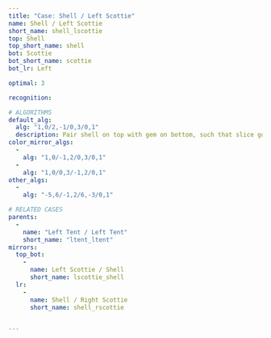 ```yaml
---
title: "Case: Shell / Left Scottie"
name: Shell / Left Scottie
short_name: shell_lscottie
top: Shell
top_short_name: shell
bot: Scottie
bot_short_name: scottie
bot_lr: Left

optimal: 3

recognition:

# ALGORITHMS
default_alg:
  alg: "1,0/2,-1/0,3/0,1"
  description: Pair shell on top with gem on bottom, such that slice goes between gem and neighboring isolated corner, to get tent/tent.
color_mirror_algs:
  -
    alg: "1,0/-1,2/0,3/0,1"
  -
    alg: "1,0/0,3/-1,2/0,1"
other_algs:
  -
    alg: "-5,6/-1,2/6,-3/0,1"

# RELATED CASES
parents:
  -
    name: "Left Tent / Left Tent"
    short_name: "ltent_ltent"
mirrors:
  top_bot:
    -
      name: Left Scottie / Shell
      short_name: lscottie_shell
  lr:
    -
      name: Shell / Right Scottie
      short_name: shell_rscottie


---
```


